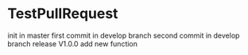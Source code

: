 # TestPullRequest
init in master
first commit in develop branch
second commit in develop branch
release V1.0.0
add new function
